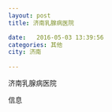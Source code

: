 ```yaml
--- 
layout: post 
title: 济南乳腺病医院

date:   2016-05-03 13:39:56 
categories: 其他  
city: 济南
  
--- 
```

   
济南乳腺病医院

信息

